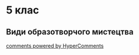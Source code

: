 <div id="hypercomments_widget" class="js-hypercomments-widget invisible"></div>

# 5 клас

## Види образотворчого мистецтва

<div class="js-hypercomments-container">
<a href="http://hypercomments.com" class="hc-link" title="comments widget">comments powered by HyperComments</a>
</div>
